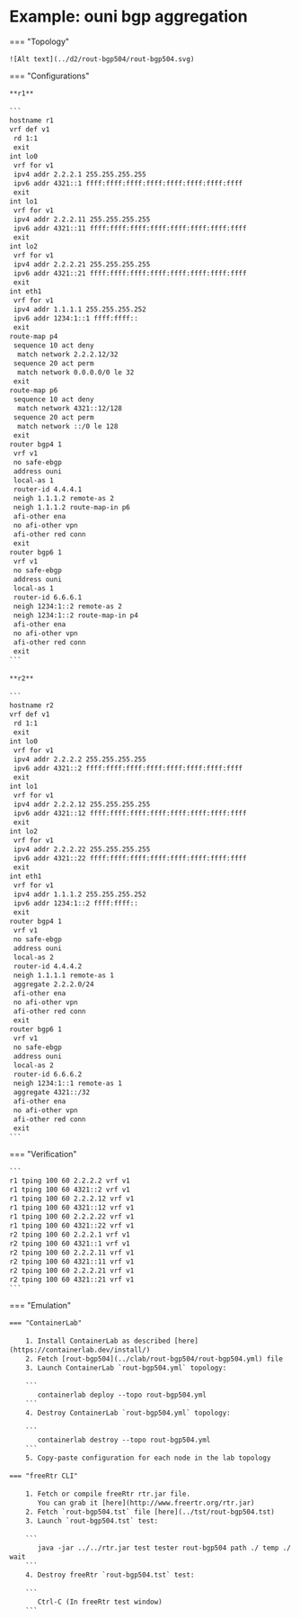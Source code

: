# Example: ouni bgp aggregation

=== "Topology"

    ![Alt text](../d2/rout-bgp504/rout-bgp504.svg)

=== "Configurations"

    **r1**

    ```
    hostname r1
    vrf def v1
     rd 1:1
     exit
    int lo0
     vrf for v1
     ipv4 addr 2.2.2.1 255.255.255.255
     ipv6 addr 4321::1 ffff:ffff:ffff:ffff:ffff:ffff:ffff:ffff
     exit
    int lo1
     vrf for v1
     ipv4 addr 2.2.2.11 255.255.255.255
     ipv6 addr 4321::11 ffff:ffff:ffff:ffff:ffff:ffff:ffff:ffff
     exit
    int lo2
     vrf for v1
     ipv4 addr 2.2.2.21 255.255.255.255
     ipv6 addr 4321::21 ffff:ffff:ffff:ffff:ffff:ffff:ffff:ffff
     exit
    int eth1
     vrf for v1
     ipv4 addr 1.1.1.1 255.255.255.252
     ipv6 addr 1234:1::1 ffff:ffff::
     exit
    route-map p4
     sequence 10 act deny
      match network 2.2.2.12/32
     sequence 20 act perm
      match network 0.0.0.0/0 le 32
     exit
    route-map p6
     sequence 10 act deny
      match network 4321::12/128
     sequence 20 act perm
      match network ::/0 le 128
     exit
    router bgp4 1
     vrf v1
     no safe-ebgp
     address ouni
     local-as 1
     router-id 4.4.4.1
     neigh 1.1.1.2 remote-as 2
     neigh 1.1.1.2 route-map-in p6
     afi-other ena
     no afi-other vpn
     afi-other red conn
     exit
    router bgp6 1
     vrf v1
     no safe-ebgp
     address ouni
     local-as 1
     router-id 6.6.6.1
     neigh 1234:1::2 remote-as 2
     neigh 1234:1::2 route-map-in p4
     afi-other ena
     no afi-other vpn
     afi-other red conn
     exit
    ```

    **r2**

    ```
    hostname r2
    vrf def v1
     rd 1:1
     exit
    int lo0
     vrf for v1
     ipv4 addr 2.2.2.2 255.255.255.255
     ipv6 addr 4321::2 ffff:ffff:ffff:ffff:ffff:ffff:ffff:ffff
     exit
    int lo1
     vrf for v1
     ipv4 addr 2.2.2.12 255.255.255.255
     ipv6 addr 4321::12 ffff:ffff:ffff:ffff:ffff:ffff:ffff:ffff
     exit
    int lo2
     vrf for v1
     ipv4 addr 2.2.2.22 255.255.255.255
     ipv6 addr 4321::22 ffff:ffff:ffff:ffff:ffff:ffff:ffff:ffff
     exit
    int eth1
     vrf for v1
     ipv4 addr 1.1.1.2 255.255.255.252
     ipv6 addr 1234:1::2 ffff:ffff::
     exit
    router bgp4 1
     vrf v1
     no safe-ebgp
     address ouni
     local-as 2
     router-id 4.4.4.2
     neigh 1.1.1.1 remote-as 1
     aggregate 2.2.2.0/24
     afi-other ena
     no afi-other vpn
     afi-other red conn
     exit
    router bgp6 1
     vrf v1
     no safe-ebgp
     address ouni
     local-as 2
     router-id 6.6.6.2
     neigh 1234:1::1 remote-as 1
     aggregate 4321::/32
     afi-other ena
     no afi-other vpn
     afi-other red conn
     exit
    ```

=== "Verification"

    ```
    r1 tping 100 60 2.2.2.2 vrf v1
    r1 tping 100 60 4321::2 vrf v1
    r1 tping 100 60 2.2.2.12 vrf v1
    r1 tping 100 60 4321::12 vrf v1
    r1 tping 100 60 2.2.2.22 vrf v1
    r1 tping 100 60 4321::22 vrf v1
    r2 tping 100 60 2.2.2.1 vrf v1
    r2 tping 100 60 4321::1 vrf v1
    r2 tping 100 60 2.2.2.11 vrf v1
    r2 tping 100 60 4321::11 vrf v1
    r2 tping 100 60 2.2.2.21 vrf v1
    r2 tping 100 60 4321::21 vrf v1
    ```

=== "Emulation"

    === "ContainerLab"

        1. Install ContainerLab as described [here](https://containerlab.dev/install/)  
        2. Fetch [rout-bgp504](../clab/rout-bgp504/rout-bgp504.yml) file  
        3. Launch ContainerLab `rout-bgp504.yml` topology:  

        ```
           containerlab deploy --topo rout-bgp504.yml  
        ```
        4. Destroy ContainerLab `rout-bgp504.yml` topology:  

        ```
           containerlab destroy --topo rout-bgp504.yml  
        ```
        5. Copy-paste configuration for each node in the lab topology

    === "freeRtr CLI"

        1. Fetch or compile freeRtr rtr.jar file.  
           You can grab it [here](http://www.freertr.org/rtr.jar)  
        2. Fetch `rout-bgp504.tst` file [here](../tst/rout-bgp504.tst)  
        3. Launch `rout-bgp504.tst` test:  

        ```
           java -jar ../../rtr.jar test tester rout-bgp504 path ./ temp ./ wait
        ```
        4. Destroy freeRtr `rout-bgp504.tst` test:  

        ```
           Ctrl-C (In freeRtr test window)
        ```

